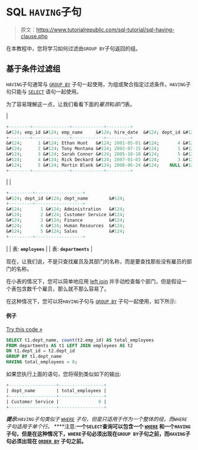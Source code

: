 # SQL `HAVING`子句

> 原文：<https://www.tutorialrepublic.com/sql-tutorial/sql-having-clause.php>

在本教程中，您将学习如何过滤由`GROUP BY`子句返回的组。

## 基于条件过滤组

`HAVING`子句通常与 [`GROUP BY`](sql-group-by-clause.php) 子句一起使用，为组或聚合指定过滤条件。`HAVING`子句只能与 [`SELECT`](sql-select-statement.php) 语句一起使用。

为了容易理解这一点，让我们看看下面的*雇员*和*部门*表。

| 

```sql
+--------+--------------+------------+---------+
&#124; emp_id &#124; emp_name     &#124; hire_date  &#124; dept_id &#124;
+--------+--------------+------------+---------+
&#124;      1 &#124; Ethan Hunt   &#124; 2001-05-01 &#124;       4 &#124;
&#124;      2 &#124; Tony Montana &#124; 2002-07-15 &#124;       1 &#124;
&#124;      3 &#124; Sarah Connor &#124; 2005-10-18 &#124;       5 &#124;
&#124;      4 &#124; Rick Deckard &#124; 2007-01-03 &#124;       3 &#124;
&#124;      5 &#124; Martin Blank &#124; 2008-06-24 &#124;    NULL &#124;
+--------+--------------+------------+---------+

```

 |  | 

```sql
+---------+------------------+
&#124; dept_id &#124; dept_name        &#124;
+---------+------------------+
&#124;       1 &#124; Administration   &#124;
&#124;       2 &#124; Customer Service &#124;
&#124;       3 &#124; Finance          &#124;
&#124;       4 &#124; Human Resources  &#124;
&#124;       5 &#124; Sales            &#124;
+---------+------------------+

```

 |
| 表: **`employees`** |  | 表: **`departments`** |

现在，让我们说，不是只查找雇员及其部门的名称，而是要查找那些没有雇员的部门的名称。

在小表的情况下，您可以简单地应用 [left join](sql-left-join-operation.php) 并手动检查每个部门，但是假设一个表包含数千个雇员，那么就不那么容易了。

在这种情况下，您可以将`HAVING`子句与 [`GROUP BY`](sql-group-by-clause.php) 子句一起使用，如下所示:

#### 例子

[Try this code »](../codelab.php?topic=sql&file=having-clause "Try this code using online Editor")

```sql
SELECT t1.dept_name, count(t2.emp_id) AS total_employees
FROM departments AS t1 LEFT JOIN employees AS t2
ON t1.dept_id = t2.dept_id
GROUP BY t1.dept_name
HAVING total_employees = 0;
```

如果您执行上面的语句，您将得到类似如下的输出:

```sql
+------------------+-----------------+
| dept_name        | total_employees |
+------------------+-----------------+
| Customer Service |               0 |
+------------------+-----------------+

```

 ***提示:**`HAVING`子句类似于 [`WHERE`](sql-where-clause.php) 子句，但是只适用于作为一个整体的组，而`WHERE`子句适用于单个行。*  ****注意:**一个`SELECT`查询可以包含一个 [`WHERE`](sql-where-clause.php) 和一个`HAVING`子句，但是在这种情况下，`WHERE`子句必须出现在`GROUP BY`子句之前，而`HAVING`子句必须出现在 [`ORDER BY`](sql-order-by-clause.php) 子句之前。**